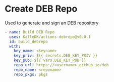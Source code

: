 # Create DEB Repo

Used to generate and sign an DEB repository

```yaml
- name: Build DEB Repo
  uses: KalleDK/actions-debrepo@v0.0.1
  id: build_debrepo
  with:
    key_name: <keyname>
    key_priv: ${{ secrets.DEB_KEY_PRIV }}
    key_pub: ${{ vars.DEB_KEY_PUB }}
    repo_url: https://<username>.github.io/deb
    repo_name: <reponame>
    repo_pkgs: pkgs
```

